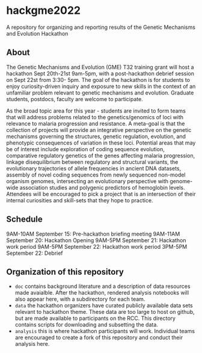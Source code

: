 # hackgme2022
A repository for organizing and reporting results of the Genetic Mechanisms and Evolution Hackathon

## About

The Genetic Mechanisms and Evolution (GME) T32 training grant will host a hackathon 
Sept 20th-21st 9am-5pm, with a post-hackathon debrief session on Sept 22st from 3:30-
5pm.  The goal of the hackathon is for students to enjoy curiosity-driven inquiry and 
exposure to new skills in the context of an unfamiliar problem relevant to genetic 
mechanisms and evolution.  Graduate students, postdocs, faculty are welcome to 
participate.

As the broad topic area for this year - students are invited to form teams that will address 
problems related to the genetics/genomics of loci with relevance to malaria progression 
and resistance.  A meta-goal is that the collection of projects will provide an integrative 
perspective on the genetic mechanisms governing the structures, genetic regulation, 
evolution, and phenotypic consequences of variation in these loci.  Potential areas that 
may be of interest include exploration of coding sequence evolution, comparative 
regulatory genetics of the genes affecting malaria progression, linkage disequilibrium 
between regulatory and structural variants, the evolutionary trajectories of allele 
frequencies in ancient DNA datasets, assembly of novel coding sequences from newly 
sequenced non-model organism genomes, intersecting an evolutionary perspective with 
genome-wide association studies and polygenic predictors of hemoglobin levels.  
Attendees will be encouraged to pick a project that is an intersection of their internal 
curiosities and skill-sets that they hope to practice.

## Schedule

9AM-10AM September 15: Pre-hackathon briefing meeting
9AM-11AM September 20: Hackathon Opening
9AM-5PM September 21: Hackathon work period
9AM-5PM September 22: Hackathon work period
3PM-5PM September 22: Debrief


## Organization of this repository

- `doc` contains background literature and a description of data resources made avaialble. After the hackathon, rendered analysis notebooks will also appear here, with a subdirectory for each team.
- `data` the hackathon organizers have curated publicly available data sets relevant to hackathon theme. These data are too large to host on github, but are made available to participants on the RCC. This directory contains scripts for downloading and subsetting the data.
- `analysis` this is where hackathon participants will work. Individual teams are encouraged to create a fork of this repository and conduct their analysis here.